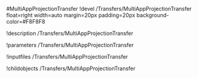 <!-- MOOSE Object Documentation Stub: Remove this when content is added. -->
#MultiAppProjectionTransfer
!devel /Transfers/MultiAppProjectionTransfer float=right width=auto margin=20px padding=20px background-color=#F8F8F8

!description /Transfers/MultiAppProjectionTransfer

!parameters /Transfers/MultiAppProjectionTransfer

!inputfiles /Transfers/MultiAppProjectionTransfer

!childobjects /Transfers/MultiAppProjectionTransfer
